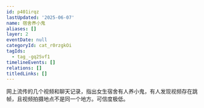 ```yaml
---
id: p401irqz
lastUpdated: '2025-06-07'
name: 宿舍养小鬼
aliases: []
layer: 2
eventDate: null
categoryId: cat_r0rzgkOi
tagIds:
  - tag_-gq2Svf1
timelineEvents: []
relations: []
titledLinks: []
---
```

网上流传的几个视频和聊天记录，指出女生宿舍有人养小鬼，有人发现视频存在跳帧，且视频拍摄地点不是同一个地方。可信度极低。
